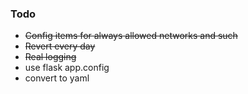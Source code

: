 ### Todo

* ~~Config items for always allowed networks and such~~
* ~~Revert every day~~
* ~~Real logging~~
* use flask app.config
* convert to yaml